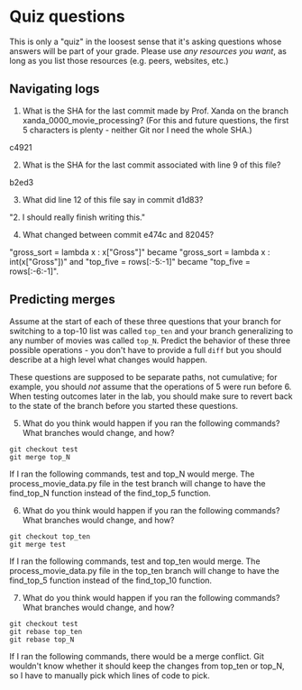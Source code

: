 # Quiz questions

This is only a "quiz" in the loosest sense that it's asking questions whose
answers will be part of your grade. Please use *any resources you want*, as
long as you list those resources (e.g. peers, websites, etc.)

## Navigating logs

1. What is the SHA for the last commit made by Prof. Xanda on the branch
xanda_0000_movie_processing?
(For this and future questions, the first 5 characters is plenty - neither
Git nor I need the whole SHA.)

c4921

2. What is the SHA for the last commit associated with line 9 of this file?

b2ed3

3. What did line 12 of this file say in commit d1d83?

"2. I should really finish writing this."

4. What changed between commit e474c and 82045?

"gross_sort = lambda x : x["Gross"]" became "gross_sort = lambda x : int(x["Gross"])" and "top_five = rows[:-5:-1]" became "top_five = rows[:-6:-1]".

## Predicting merges

Assume at the start of each of these three questions that your
branch for switching to a top-10 list was called `top_ten`
and your branch generalizing to any number of movies was called `top_N`.
Predict the behavior of these three possible operations - you don't
have to provide a full `diff` but you should describe at a high level
what changes would happen.

These questions are supposed to be separate paths, not cumulative;
for example, you should *not* assume that the operations of 5 were run
before 6. When testing outcomes later in the lab, you should make sure to
revert back to the state of the branch before you started these questions.

5. What do you think would happen if you ran the following commands?
What branches would change, and how?
```
git checkout test
git merge top_N
```

If I ran the following commands, test and top_N would merge. The process_movie_data.py file in the test branch will change to have the find_top_N function instead of the find_top_5 function.

6. What do you think would happen if you ran the following commands?
What branches would change, and how?
```
git checkout top_ten
git merge test
```

If I ran the following commands, test and top_ten would merge. The process_movie_data.py file in the top_ten branch will change to have the find_top_5 function instead of the find_top_10 function.

7. What do you think would happen if you ran the following commands?
What branches would change, and how?
```
git checkout test
git rebase top_ten
git rebase top_N
```

If I ran the following commands, there would be a merge conflict. Git wouldn't know whether it should keep the changes from top_ten or top_N, so I have to manually pick which lines of code to pick.